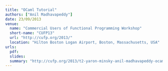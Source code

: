 ```yaml
---
title: "OCaml Tutorial"
authors: ["Anil Madhavapeddy"]
date: 23/09/2013
venue:
  name: "Commercial Users of Functional Programming Workshop"
  short-name: "CUFP13"
  url: "http://cufp.org/2013/"
  location: "Hilton Boston Logan Airport, Boston, Massachusetts, USA"
urls:
  pdf:
  slides:
  summary: "http://cufp.org/2013/t2-yaron-minsky-anil-madhavapeddy-ocaml-tutorial.html"
---
```

